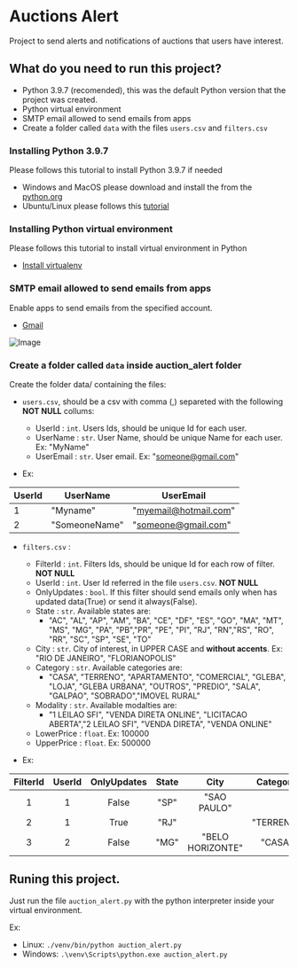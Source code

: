 # Auctions Alert
Project to send alerts and notifications of auctions that users have interest.

## What do you need to run this project?
- Python 3.9.7 (recomended), this was the default Python version that the project was created.
- Python virtual environment
- SMTP email allowed to send emails from apps
- Create a folder called `data` with the files `users.csv` and `filters.csv`


### Installing Python 3.9.7
Please follows this tutorial to install Python 3.9.7 if needed
- Windows and MacOS please download and install the from the [python.org](https://www.python.org/downloads/release/python-397/)
- Ubuntu/Linux please follows this [tutorial](https://gist.github.com/vitorpohlenz/4cf5bd9702ec12acf92862e8382feb92)


### Installing Python virtual environment
Please follows this tutorial to install virtual environment in Python
- [Install virtualenv](https://packaging.python.org/en/latest/guides/installing-using-pip-and-virtual-environments/)


### SMTP email allowed to send emails from apps
Enable apps to send emails from the specified account.
- [Gmail](https://security.google.com/settings/security/apppasswords)

![Image](https://devanswers.co/wp-content/uploads/2017/02/my-google-app-passwords.png)

### Create a folder called `data` inside auction_alert folder

Create the folder data/ containing the files:
- `users.csv`, should be a csv with comma (,) separeted with the following **NOT NULL** collums:
  - UserId : `int`. Users Ids, should be unique Id for each user.
  - UserName : `str`. User Name, should be unique Name for each user. Ex: "MyName"
  - UserEmail : `str`. User email. Ex: "someone@gmail.com"

- Ex: 

|UserId|UserName|UserEmail|
|------|--------|---------------------|
|1     |"Myname"|"myemail@hotmail.com"|
|2     |"SomeoneName"|"someone@gmail.com"|

- `filters.csv` :
  - FilterId : `int`. Filters Ids, should be unique Id for each row of filter. **NOT NULL**
  - UserId : `int`. User Id referred in the file `users.csv`. **NOT NULL**
  - OnlyUpdates : `bool`. If this filter should send emails only when has updated data(True) or send it always(False).
  - State : `str`. Available states are:
    - "AC", "AL", "AP", "AM", "BA", "CE", "DF", "ES", "GO", "MA", "MT", "MS", "MG", "PA", "PB","PR", "PE", "PI", "RJ", "RN","RS", "RO", "RR", "SC", "SP", "SE", "TO"
  - City : `str`. City of interest, in UPPER CASE and **without accents**. Ex: "RIO DE JANEIRO", "FLORIANOPOLIS"
  - Category : `str`. Available categories are: 
    - "CASA", "TERRENO", "APARTAMENTO", "COMERCIAL", "GLEBA", "LOJA",
"GLEBA URBANA", "OUTROS", "PREDIO", "SALA", "GALPAO", "SOBRADO","IMOVEL RURAL"
  - Modality : `str`. Available modalties are: 
    - "1 LEILAO SFI", "VENDA DIRETA ONLINE", "LICITACAO ABERTA","2 LEILAO SFI", "VENDA DIRETA", "VENDA ONLINE"
  - LowerPrice : `float`. Ex: 100000
  - UpperPrice : `float`. Ex: 500000
  
-  Ex:

|FilterId|UserId|OnlyUpdates|State|City|Category|Modality|LowerPrice|UpperPrice|
|:---:|:---:|:----:|:----:|:--------------------------------:|:-:|:-:|:-:|:-:|
|1|1|False|"SP"|"SAO PAULO"|||||
|2|1|True|"RJ"||"TERRENO"||||
|3|2|False|"MG"|"BELO HORIZONTE"|"CASA"||||

## Runing this project.
Just run the file `auction_alert.py` with the python interpreter inside your virtual environment.

Ex:
- Linux: `./venv/bin/python auction_alert.py`
- Windows: `.\venv\Scripts\python.exe auction_alert.py`